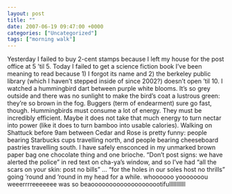```yaml
---
layout: post
title: ""
date: 2007-06-19 09:47:00 +0000
categories: ["Uncategorized"]
tags: ["morning walk"]
---
```


Yesterday I failed to buy 2-cent stamps because I left my house for the post office at 5 ’til 5. Today I failed to get a science fiction book I’ve been meaning to read because 1) I forgot its name and 2) the berkeley public library (which I haven’t stepped inside of since 2002?) doesn’t open ’til 10. I watched a hummingbird dart between purple white blooms. It’s so grey outside and there was no sunlight to make the bird’s coat a lustrous green: they’re so brown in the fog. Buggers (term of endearment) sure go fast, though. Hummingbirds must consume a lot of energy. They must be incredibly efficient. Maybe it does not take that much energy to turn nectar into power (like it does to turn bamboo into usable calories). Walking on Shattuck before 9am between Cedar and Rose is pretty funny: people bearing Starbucks cups travelling north, and people bearing cheeseboard pastries travelling south. I have safely ensconced in my unmarked brown paper bag one chocolate thing and one brioche. “Don’t post signs: we have alerted the police” in red text on cha-ya’s window, and so I’ve had “all the scars on your skin: post no bills” … “for the holes in our soles host no thrills” going ’round and ’round in my head for a while. whoooooo yooooooou weeerrrreeeeeee was so beaoooooooooooooooooootifulllllllllll